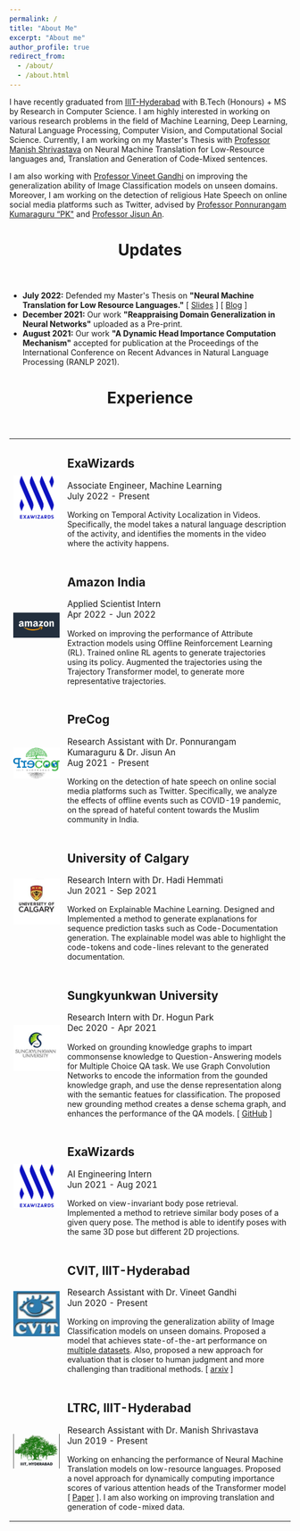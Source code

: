 ```yaml
---
permalink: /
title: "About Me"
excerpt: "About me"
author_profile: true
redirect_from: 
  - /about/
  - /about.html
---
```


I have recently graduated from <a href="https://www.iiit.ac.in/">IIIT-Hyderabad</a> with B.Tech (Honours) + MS by Research in Computer Science. I am highly interested in working on various research problems in the field of Machine Learning, Deep Learning, Natural Language Processing, Computer Vision, and Computational Social Science. Currently, I am working on my Master's Thesis with <a href="https://www.iiit.ac.in/people/faculty/m.shrivastava/">Professor Manish Shrivastava</a> on Neural Machine Translation for Low-Resource languages and, Translation and Generation of Code-Mixed sentences. 

I am also working with <a href="https://faculty.iiit.ac.in/~vgandhi/">Professor Vineet Gandhi</a> on improving the generalization ability of Image Classification models on unseen domains. Moreover, I am working on the detection of religious Hate Speech on online social media platforms such as Twitter, advised by <a href="https://precog.iiit.ac.in/">Professor Ponnurangam Kumaraguru “PK"</a> and <a href="https://jisun.me/">Professor Jisun An</a>.


<header>
  <h1 itemprop="headline">Updates</h1>
</header>

<ul>
  <li><b>July 2022:</b> Defended my Master's Thesis on <b>"Neural Machine Translation for Low Resource Languages."</b> [ <a href="https://docs.google.com/presentation/d/191au_y3Z-MmDRkBX2GubCK8QIPJkeuiF8aNF3ncz0Gg/edit?usp=sharing">Slides</a> ] [ <a href="https://blogs.iiit.ac.in/monthly_news/akshay-goindani-low-resource-languages/">Blog</a> ]</li>
  <li><b>December 2021:</b> Our work <b>"Reappraising Domain Generalization in Neural Networks"</b> uploaded as a Pre-print.</li>
  <li><b>August 2021:</b> Our work <b>"A Dynamic Head Importance Computation Mechanism"</b> accepted for publication at the Proceedings of the International Conference on Recent Advances in Natural Language Processing (RANLP 2021).</li>
</ul>

<header>
  <h1 itemprop="headline">Experience</h1>
</header>

<table>
  <tr>
    <td><img src="images/exa.png" alt="project image" style="max-width:100%;" /></td>
      <td>
        <h2>
          ExaWizards
        </h2>
        <p style="font-size: 11.5pt;">Associate Engineer, Machine Learning <br>July 2022 - Present</p>
        <p>Working on Temporal Activity Localization in Videos. Specifically, the model takes a natural language description of the activity, and identifies the moments in the video where the activity happens. </p>
      </td>
    </tr>
    <tr>
    <td><img src="images/amazon.png" alt="project image" style="max-width:100%;" /></td>
      <td>
        <h2>
          Amazon India
        </h2>
        <p style="font-size: 11.5pt;">Applied Scientist Intern <br> Apr 2022 - Jun 2022</p>
        <p>Worked on improving the performance of Attribute Extraction models using Offline Reinforcement Learning (RL). Trained online RL agents to generate trajectories using its policy. Augmented the trajectories using the Trajectory Transformer model, to generate more representative trajectories.</p>
      </td>
    </tr>
    <tr>
    <td><img src="images/precog.png" alt="project image" style="max-width:100%;" /></td>
      <td>
        <h2>
          PreCog
        </h2>
        <p style="font-size: 11.5pt;">Research Assistant with Dr. Ponnurangam Kumaraguru & Dr. Jisun An <br> Aug 2021 - Present</p>
        <p>Working on the detection of hate speech on online social media platforms such as Twitter. Specifically, we analyze the effects of offline events such as COVID-19 pandemic, on the spread of hateful content towards the Muslim community in India. </p>
      </td>
    </tr>
    <tr>
    <td><img src="images/uc.jpeg" alt="project image" style="max-width:100%;" /></td>
      <td>
        <h2>
          University of Calgary
        </h2>
        <p style="font-size: 11.5pt;">Research Intern with Dr. Hadi Hemmati <br> Jun 2021 - Sep 2021</p>
        <p>Worked on Explainable Machine Learning. Designed and Implemented a method to generate explanations for sequence prediction tasks such as Code-Documentation generation. The explainable model was able to highlight the code-tokens and code-lines relevant to the generated documentation. </p>
      </td>
    </tr>
    <tr>
    <td><img src="images/skku.jpeg" alt="project image" style="max-width:100%;" /></td>
      <td>
        <h2>
          Sungkyunkwan University
        </h2>
        <p style="font-size: 11.5pt;">Research Intern with Dr. Hogun Park <br> Dec 2020 - Apr 2021</p>
        <p>Worked on grounding knowledge graphs to impart commonsense knowledge to Question-Answering models for Multiple Choice QA task. We use Graph Convolution Networks to encode the information from the gounded knowledge graph, and use the dense representation along with the semantic featues for classification. The proposed new grounding method creates a dense schema graph, and enhances the performance of the QA models. [ <a href="https://github.com/akshayg08/Augmenting-QA-models-with-external-Knowledge-Graphs">GitHub</a> ]</p>
      </td>
    </tr>
    <tr>
    <td><img src="images/exa.png" alt="project image" style="max-width:100%;" /></td>
      <td>
        <h2>
          ExaWizards
        </h2>
        <p style="font-size: 11.5pt;">AI Engineering Intern <br> Jun 2021 - Aug 2021</p>
        <p>Worked on view-invariant body pose retrieval. Implemented a method to retrieve similar body poses of a given query pose. The method is able to identify poses with the same 3D pose but different 2D projections.</p>
      </td>
    </tr>
    <tr>
    <td><img src="images/cvit.jpeg" alt="project image" style="max-width:100%;" /></td>
      <td>
        <h2>
          CVIT, IIIT-Hyderabad
        </h2>
        <p style="font-size: 11.5pt;">Research Assistant with Dr. Vineet Gandhi <br> Jun 2020 - Present</p>
        <p>Working on improving the generalization ability of Image Classification models on unseen domains. Proposed a model that achieves state-of-the-art performance on <a href = "https://github.com/facebookresearch/DomainBed">multiple datasets</a>. Also, proposed a new approach for evaluation that is closer to human judgment and more challenging than traditional methods. [ <a href="https://arxiv.org/pdf/2110.07981.pdf">arxiv</a> ]</p>
      </td>
    </tr>
    <tr>
    <td><img src="images/iiit.jpg" alt="project image" style="max-width:100%;" /></td>
      <td>
        <h2>
          LTRC, IIIT-Hyderabad
        </h2>
        <p style="font-size: 11.5pt;">Research Assistant with Dr. Manish Shrivastava <br> Jun 2019 - Present</p>
        <p>Working on enhancing the performance of Neural Machine Translation models on low-resource languages. Proposed a novel approach for dynamically computing importance scores of various attention heads of the Transformer model [ <a href="https://aclanthology.org/2021.ranlp-1.52/">Paper</a> ]. I am also working on improving translation and generation of code-mixed data.</p>
      </td>
    </tr>

</table>
